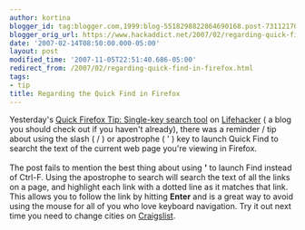```yaml
---
author: kortina
blogger_id: tag:blogger.com,1999:blog-5518298822864690168.post-7311217018779737102
blogger_orig_url: https://www.hackaddict.net/2007/02/regarding-quick-find-in-firefox.html
date: '2007-02-14T08:50:00.000-05:00'
layout: post
modified_time: '2007-11-05T22:51:40.686-05:00'
redirect_from: /2007/02/regarding-quick-find-in-firefox.html
tags:
- tip
title: Regarding the Quick Find in Firefox
---
```


Yesterday's <a href="http://www.lifehacker.com/software/firefox/quick-firefox-tip-singlekey-search-tool-236156.php">Quick Firefox Tip: Single-key search tool</a> on <a href="http://www.lifehacker.com/">Lifehacker</a> ( a blog you should check out if you haven't already), there was a reminder / tip about using the slash ( / ) or apostrophe ( ' ) key to launch Quick Find to searcht the text of the current web page you're viewing in Firefox.<br/><br/>The post fails to mention the best thing about using <b>'</b> to launch Find instead of Ctrl-F. Using the apostrophe to search will search the text of all the links on a page, and highlight each link with a dotted line as it matches that link.  This allows you to follow the link by hitting <b>Enter</b> and is a great way to avoid using the mouse for all of you who love keyboard navigation.  Try it out next time you need to change cities on <a href="http://craigslist.org/">Craigslist</a>.